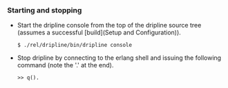 ### Starting and stopping
* Start the dripline console from the top of the dripline source tree (assumes a successful [build](Setup and Configuration)).

    ```
    $ ./rel/dripline/bin/dripline console
    ```

* Stop dripline by connecting to the erlang shell and issuing the following command (note the '.' at the end).

    ```
    >> q().
    ```